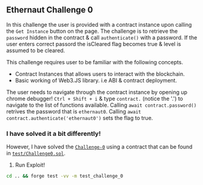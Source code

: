 ## Ethernaut Challenge 0

In this challenge the user is provided with a contract instance upon calling the `Get Instance` button on the page. The challenge is to retrieve the `password` hidden in the contract & call `authenticate()` with a password. If the user enters correct passord the isCleared flag becomes true & level is assumed to be cleared.

This challenge requires user to be familiar with the following concepts.

- Contract Instances that allows users to interact with the blockchain.
- Basic working of Web3.JS library. i.e ABI & contract deployment.

The user needs to navigate through the contract instance by opening up chrome debugger! `Ctrl + Shift + i` & type `contract.` (notice the '.') to navigate to the list of functions available. Calling `await contract.password()` retrives the password that is `ethernaut0`. Calling `await contract.authenticate('ethernaut0')` sets the flag to true.

### I have solved it a bit differently!

However, I have solved the [`Challenge-0`](./Challenge0.sol) using a contract that can be found in [`test/Challenge0.sol`](./test/Challenge0.t.sol).

1. Run Exploit!

```sh
cd .. && forge test -vv -m test_challenge_0
```

